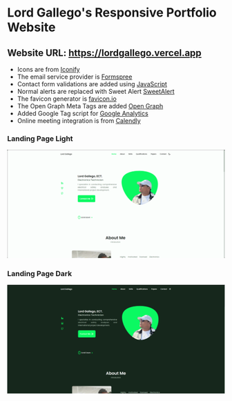 # Lord Gallego's Responsive Portfolio Website

## Website URL: https://lordgallego.vercel.app

<!-- - The design is based on [Bedimcode](https://github.com/bedimcode) -->

- Icons are from [Iconify](https://icon-sets.iconify.design/uil/brackets-curly/)
- The email service provider is [Formspree](https://formspree.io/)
- Contact form validations are added using [JavaScript](https://www.youtube.com/watch?v=fz8bwvn9lA4)
- Normal alerts are replaced with Sweet Alert [SweetAlert](https://sweetalert.js.org)
- The favicon generator is [favicon.io](https://favicon.io/favicon-generator/)
- The Open Graph Meta Tags are added [Open Graph](https://ogp.me/)
  <!-- - Videos are embedded from [YouTube](https://www.youtube.com) -->
  <!-- - Presentations are embedded from [Beautiful.ai](https://www.beautiful.ai) -->
- Added Google Tag script for [Google Analytics](https://analytics.google.com)
- Online meeting integration is from [Calendly](https://calendly.com/)
<!-- - Chatbot integration is from [Crisp](https://crisp.chat/en/) -->

### Landing Page Light

![preview img](./assets/snaps/light.png)

### Landing Page Dark

![preview img](./assets/snaps/dark.png)
